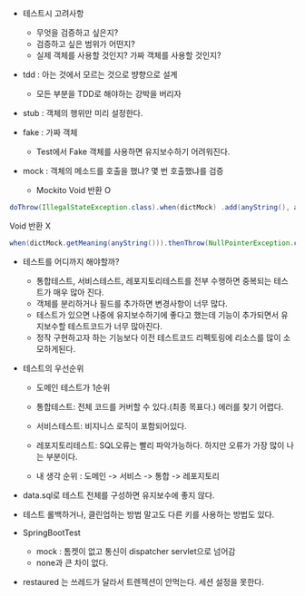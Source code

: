 - 테스트시 고려사항
    - 무엇을 검증하고 싶은지?
    - 검증하고 싶은 범위가 어떤지?
    - 실제 객체를 사용할 것인지? 가짜 객체를 사용할 것인지?

- tdd : 아는 것에서 모르는 것으로 뱡향으로 설계
    - 모든 부분을 TDD로 해야하는 강박을 버리자

- stub : 객체의 행위만 미리 설정한다.
- fake : 가짜 객체
    - Test에서 Fake 객체를 사용하면 유지보수하기 어려워진다. 
- mock : 객체의 메소드를 호출을 했냐? 몇 번 호출했냐를 검증
	- Mockito
Void 반환 O
```java
doThrow(IllegalStateException.class).when(dictMock) .add(anyString(), anyString());
```
Void 반환 X
```java
when(dictMock.getMeaning(anyString())).thenThrow(NullPointerException.class);
```


- 테스트를 어디까지 해야할까?
    - 통합테스트, 서비스테스트, 레포지토리테스트를 전부 수행하면 중복되는 테스트가 매우 많아 진다.
    - 객체를 분리하거나 필드를 추가하면 변경사항이 너무 많다.
    - 테스트가 있으면 나중에 유지보수하기에 좋다고 했는데 기능이 추가되면서 유지보수할 테스트코드가 너무 많아진다.
    - 정작 구현하고자 하는 기능보다 이전 테스트코드 리펙토링에 리소스를 많이 소모하게된다.

- 테스트의 우선순위
    - 도메인 테스트가 1순위
    - 통합테스트: 전체 코드를 커버할 수 있다.(최종 목표다.) 에러를 찾기 어렵다.
    - 서비스테스트: 비지니스 로직이 포함되어있다.
    - 레포지토리테스트: SQL오류는 빨리 파악가능하다. 하지만 오류가 가장 많이 나는 부분이다.

    - 내 생각 순위 : 도메인 -> 서비스 -> 통합 -> 레포지토리

- data.sql로 테스트 전체를 구성하면 유지보수에 좋지 않다.
- 테스트 롤백하거나, 클린업하는 방법 말고도 다른 키를 사용하는 방법도 있다.

- SpringBootTest
    - mock : 톰켓이 없고 통신이 dispatcher servlet으로 넘어감
    - none과 큰 차이 없다.
- restaured 는 쓰레드가 달라서 트렌젝션이 안먹는다. 세션 설정을 못한다.

